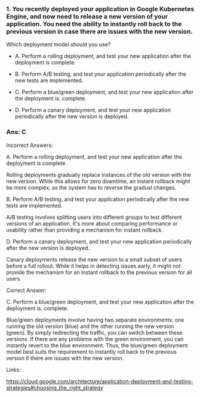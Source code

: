 ### 1. You recently deployed your application in Google Kubernetes Engine, and now need to release a new version of your application. You need the ability to instantly roll back to the previous version in case there are issues with the new version.

Which deployment model should you use?

- A. Perform a rolling deployment, and test your new application after the deployment is complete.

- B. Perform A/B testing, and test your application periodically after the new tests are implemented.

- C. Perform a blue/green deployment, and test your new application after the deployment is. complete.

- D. Perform a canary deployment, and test your new application periodically after the new version is deployed.

### Ans: C

Incorrect Answers:

A. Perform a rolling deployment, and test your new application after the deployment is complete.

Rolling deployments gradually replace instances of the old version with the new version. While this allows for zero downtime, an instant rollback might be more complex, as the system has to reverse the gradual changes.

B. Perform A/B testing, and test your application periodically after the new tests are implemented.

A/B testing involves splitting users into different groups to test different versions of an application. It's more about comparing performance or usability rather than providing a mechanism for instant rollback.

D. Perform a canary deployment, and test your new application periodically after the new version is deployed.

Canary deployments release the new version to a small subset of users before a full rollout. While it helps in detecting issues early, it might not provide the mechanism for an instant rollback to the previous version for all users.



Correct Answer:

C. Perform a blue/green deployment, and test your new application after the deployment is. complete.

Blue/green deployments involve having two separate environments: one running the old version (blue) and the other running the new version (green). By simply redirecting the traffic, you can switch between these versions. If there are any problems with the green environment, you can instantly revert to the blue environment. Thus, the blue/green deployment model best suits the requirement to instantly roll back to the previous version if there are issues with the new version.

Links:

https://cloud.google.com/architecture/application-deployment-and-testing-strategies#choosing_the_right_strategy